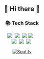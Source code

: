 <h2 align="center">👋 Hi there 👋</h2>
<h3 align="center">📚 Tech Stack </h3>
<p align="center">
  <img src="https://img.shields.io/badge/React-007396?style=flat-square&logo=React&logoColor=white"/></a>&nbsp
  <img src="https://img.shields.io/badge/Next.js-3766AB?style=flat-square&logo=Next.js&logoColor=white"/></a>&nbsp 
  <img src="https://img.shields.io/badge/Javascript-ffb13b?style=flat-square&logo=javascript&logoColor=white"/>
    <img src="https://img.shields.io/badge/TypeScript-3178C6?style=flat-square&logo=TypeScript&logoColor=white"/></a>&nbsp 
</a>&nbsp 
  <br>
  <img src="https://img.shields.io/badge/style-component-6DB33F?style=flat-square&logo=style-component&logoColor=white"/></a>&nbsp
  <img src="https://img.shields.io/badge/Tailwind-6DB33F?style=flat-square&logo=Tailwind&logoColor=white"/></a>&nbsp 
  <img src="https://img.shields.io/badge/Recoil-339933?style=flat-square&logo=Recoil&logoColor=white"/></a>&nbsp
  <br>
</p>


<div align="center" style="text-align:center">
    
[![Spotify](https://spotify-github-readme.vercel.app/api/spotify)](https://open.spotify.com/artist/66CXWjxzNUsdJxJ2JdwvnR)
    
</div>
